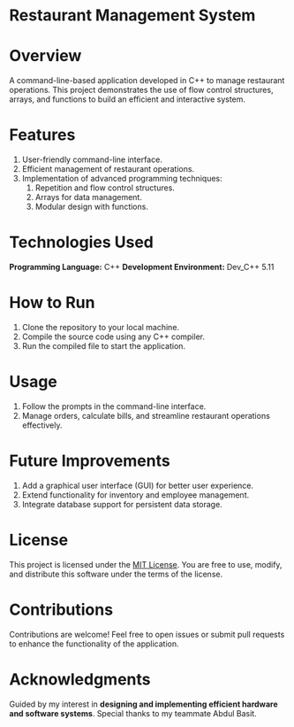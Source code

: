 # Restaurant Management System

# Overview
A command-line-based application developed in C++ to manage restaurant operations. This project demonstrates the use of flow control structures, arrays, and functions to build an efficient and interactive system.

# Features

1) User-friendly command-line interface.
2) Efficient management of restaurant operations.
3) Implementation of advanced programming techniques:
   1) Repetition and flow control structures.
   2) Arrays for data management.
   3) Modular design with functions.

# Technologies Used

**Programming Language:** C++
**Development Environment:** Dev_C++ 5.11

# How to Run

1) Clone the repository to your local machine.
2) Compile the source code using any C++ compiler.
3) Run the compiled file to start the application.

# Usage

1) Follow the prompts in the command-line interface.
2) Manage orders, calculate bills, and streamline restaurant operations effectively.

# Future Improvements

1) Add a graphical user interface (GUI) for better user experience.
2) Extend functionality for inventory and employee management.
3) Integrate database support for persistent data storage.

# License

This project is licensed under the [MIT License](LICENSE).
You are free to use, modify, and distribute this software under the terms of the license.

# Contributions

Contributions are welcome!
Feel free to open issues or submit pull requests to enhance the functionality of the application.

# Acknowledgments

Guided by my interest in **designing and implementing efficient hardware and software systems**.
Special thanks to my teammate Abdul Basit.
